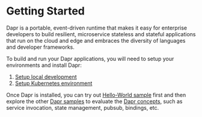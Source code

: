 # Getting Started

Dapr is a portable, event-driven runtime that makes it easy for enterprise developers to build resilient, microservice stateless and stateful applications that run on the cloud and edge and embraces the diversity of languages and developer frameworks. 

To build and run your Dapr applications, you will need to setup your environments and install Dapr:

1. [Setup local development](./environment-setup.md#prerequisites)
2. [Setup Kubernetes environment](./environment-setup.md#installing-dapr-on-a-kubernetes-cluster)

Once Dapr is installed, you can try out [Hello-World sample](https://github.com/dapr/samples/tree/master/1.hello-world) first and then explore the other [Dapr samples](https://github.com/dapr/samples) to evaluate the [Dapr concepts](../concepts), such as service invocation, state management, pubsub, bindings, etc.
